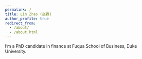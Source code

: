 ```yaml
---
permalink: /
title: Lin Zhao (赵霖)
author_profile: true
redirect_from: 
  - /about/
  - /about.html
---
```


I’m a PhD candidate in finance at Fuqua School of Business, Duke University. 
